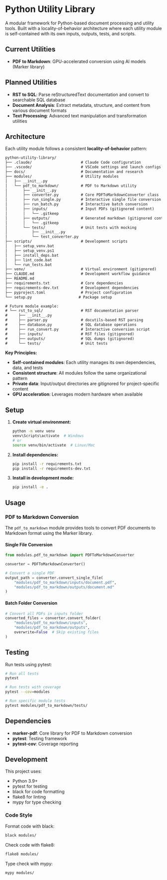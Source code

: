 # Python Utility Library

A modular framework for Python-based document processing and utility tools. Built with a locality-of-behavior architecture where each utility module is self-contained with its own inputs, outputs, tests, and scripts.

## Current Utilities

- **PDF to Markdown**: GPU-accelerated conversion using AI models (Marker library)

## Planned Utilities

- **RST to SQL**: Parse reStructuredText documentation and convert to searchable SQL database
- **Document Analysis**: Extract metadata, structure, and content from various document formats
- **Text Processing**: Advanced text manipulation and transformation utilities

## Architecture

Each utility module follows a consistent **locality-of-behavior** pattern:

```txt
python-utility-library/
├── .claude/                      # Claude Code configuration
├── .vscode/                      # VSCode settings and launch configs
├── docs/                         # Documentation and research
├── modules/                      # Utility modules
│   ├── __init__.py
│   └── pdf_to_markdown/          # PDF to Markdown utility
│       ├── __init__.py
│       ├── converter.py          # Core PDFToMarkdownConverter class
│       ├── run_single.py         # Interactive single file conversion
│       ├── run_batch.py          # Interactive batch conversion
│       ├── inputs/               # Input PDFs (gitignored content)
│       │   └── .gitkeep
│       ├── outputs/              # Generated markdown (gitignored content)
│       │   └── .gitkeep
│       └── tests/                # Unit tests with mocking
│           ├── __init__.py
│           └── test_converter.py
├── scripts/                      # Development scripts
│   ├── setup_venv.bat
│   ├── setup_venv.ps1
│   ├── install_deps.bat
│   ├── lint_code.bat
│   └── run_tests.bat
├── venv/                         # Virtual environment (gitignored)
├── CLAUDE.md                     # Development workflow guidance
├── README.md
├── requirements.txt              # Core dependencies
├── requirements-dev.txt          # Development dependencies
├── pyproject.toml                # Project configuration
└── setup.py                     # Package setup

# Future module example:
# └── rst_to_sql/                 # RST documentation parser
#     ├── __init__.py
#     ├── parser.py               # docutils-based RST parsing
#     ├── database.py             # SQL database operations
#     ├── run_convert.py          # Interactive conversion script
#     ├── inputs/                 # RST files (gitignored)
#     ├── outputs/                # SQL dumps (gitignored)
#     └── tests/                  # Unit tests
```

**Key Principles:**

- **Self-contained modules**: Each utility manages its own dependencies, data, and tests
- **Consistent structure**: All modules follow the same organizational pattern
- **Private data**: Input/output directories are gitignored for project-specific content
- **GPU acceleration**: Leverages modern hardware when available

## Setup

1. **Create virtual environment:**

   ```bash
   python -m venv venv
   venv\Scripts\activate  # Windows
   # or
   source venv/bin/activate  # Linux/Mac
   ```

2. **Install dependencies:**

   ```bash
   pip install -r requirements.txt
   pip install -r requirements-dev.txt
   ```

3. **Install in development mode:**

   ```bash
   pip install -e .
   ```

## Usage

### PDF to Markdown Conversion

The `pdf_to_markdown` module provides tools to convert PDF documents to Markdown format using the Marker library.

#### Single File Conversion

```python
from modules.pdf_to_markdown import PDFToMarkdownConverter

converter = PDFToMarkdownConverter()

# Convert a single PDF
output_path = converter.convert_single_file(
    "modules/pdf_to_markdown/inputs/document.pdf",
    "modules/pdf_to_markdown/outputs/document.md"
)
```

#### Batch Folder Conversion

```python
# Convert all PDFs in inputs folder
converted_files = converter.convert_folder(
    "modules/pdf_to_markdown/inputs",
    "modules/pdf_to_markdown/outputs",
    overwrite=False  # Skip existing files
)
```

## Testing

Run tests using pytest:

```bash
# Run all tests
pytest

# Run tests with coverage
pytest --cov=modules

# Run specific module tests
pytest modules/pdf_to_markdown/tests/
```

## Dependencies

- **marker-pdf**: Core library for PDF to Markdown conversion
- **pytest**: Testing framework
- **pytest-cov**: Coverage reporting

## Development

This project uses:

- Python 3.9+
- pytest for testing
- black for code formatting
- flake8 for linting
- mypy for type checking

### Code Style

Format code with black:

```bash
black modules/
```

Check code with flake8:

```bash
flake8 modules/
```

Type check with mypy:

```bash
mypy modules/
```
